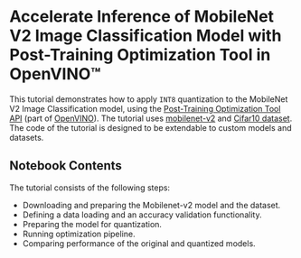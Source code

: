 # Accelerate Inference of MobileNet V2 Image Classification Model with Post-Training Optimization Tool in OpenVINO™

This tutorial demonstrates how to apply `INT8` quantization to the
MobileNet V2 Image Classification model, using the 
[Post-Training Optimization Tool API](https://docs.openvino.ai/latest/pot_compression_api_README.html)
(part of [OpenVINO](https://docs.openvino.ai/)). The tutorial uses [mobilenet-v2](https://pytorch.org/vision/stable/_modules/torchvision/models/mobilenetv2.html) and [Cifar10 dataset](https://www.cs.toronto.edu/~kriz/cifar.html).
The code of the tutorial is designed to be extendable to custom models and
datasets. 

## Notebook Contents

The tutorial consists of the following steps:

* Downloading and preparing the Mobilenet-v2 model and the dataset.
* Defining a data loading and an accuracy validation functionality.
* Preparing the model for quantization.
* Running optimization pipeline.
* Comparing performance of the original and quantized models.
